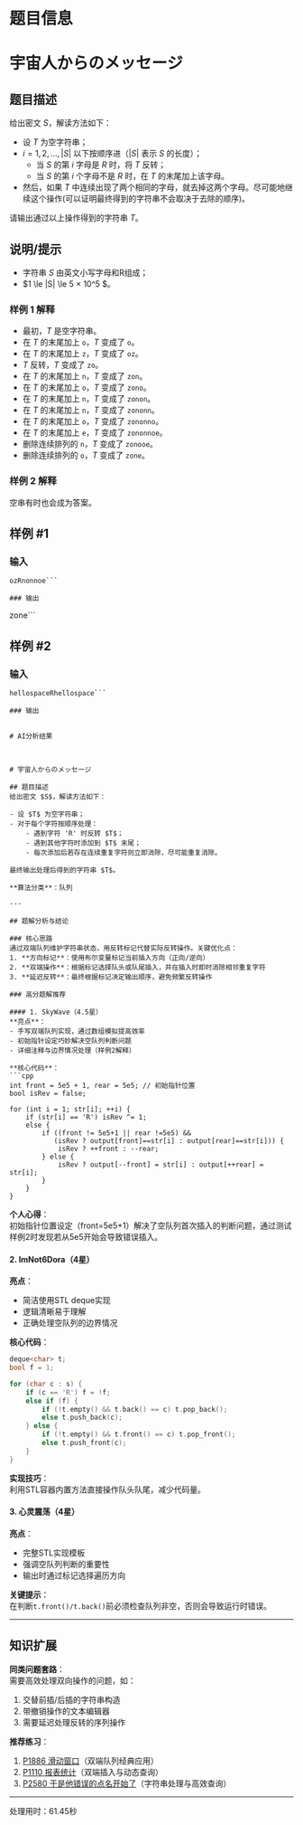 # 题目信息

# 宇宙人からのメッセージ

## 题目描述

给出密文 $S$，解读方法如下：

- 设 $T$ 为空字符串；
- $i=1,2,...,|S|$ 以下按顺序进（$|S|$ 表示 $S$ 的长度）；
    - 当 $S$ 的第 $i$ 字母是 $R$ 时，将 $T$ 反转；
   - 当 $S$ 的第 $i$ 个字母不是 $R$ 时，在 $T$ 的末尾加上该字母。
- 然后，如果 $T$ 中连续出现了两个相同的字母，就去掉这两个字母。尽可能地继续这个操作(可以证明最终得到的字符串不会取决于去除的顺序)。

请输出通过以上操作得到的字符串 $T$。

## 说明/提示

- 字符串 $S$ 由英文小写字母和R组成；
- $1 \le |S| \le 5 × 10^5 $。

### 样例 1 解释

- 最初，$T$ 是空字符串。
- 在 $T$ 的末尾加上 `o`，$T$ 变成了 `o`。
- 在 $T$ 的末尾加上 `z`，$T$ 变成了 `oz`。
- $T$ 反转，$T$ 变成了 `zo`。
- 在 $T$ 的末尾加上 `n`，$T$ 变成了 `zon`。
- 在 $T$ 的末尾加上 `o`，$T$ 变成了 `zono`。
- 在 $T$ 的末尾加上 `n`，$T$ 变成了 `zonon`。
- 在 $T$ 的末尾加上 `n`，$T$ 变成了 `zononn`。
- 在 $T$ 的末尾加上 `o`，$T$ 变成了 `zononno`。
- 在 $T$ 的末尾加上 `e`，$T$ 变成了 `zononnoe`。
- 删除连续排列的 `n`，$T$ 变成了 `zonooe`。
- 删除连续排列的 `o`，$T$ 变成了 `zone`。

### 样例 2 解释
空串有时也会成为答案。

## 样例 #1

### 输入

```
ozRnonnoe```

### 输出

```
zone```

## 样例 #2

### 输入

```
hellospaceRhellospace```

### 输出

```
```

# AI分析结果



# 宇宙人からのメッセージ

## 题目描述
给出密文 $S$，解读方法如下：

- 设 $T$ 为空字符串；
- 对于每个字符按顺序处理：
    - 遇到字符 'R' 时反转 $T$；
    - 遇到其他字符时添加到 $T$ 末尾；
    - 每次添加后若存在连续重复字符则立即消除，尽可能重复消除。

最终输出处理后得到的字符串 $T$。

**算法分类**：队列

---

## 题解分析与结论

### 核心思路
通过双端队列维护字符串状态，用反转标记代替实际反转操作。关键优化点：
1. **方向标记**：使用布尔变量标记当前插入方向（正向/逆向）
2. **双端操作**：根据标记选择队头或队尾插入，并在插入时即时消除相邻重复字符
3. **延迟反转**：最终根据标记决定输出顺序，避免频繁反转操作

### 高分题解推荐

#### 1. SkyWave（4.5星）
**亮点**：
- 手写双端队列实现，通过数组模拟提高效率
- 初始指针设定巧妙解决空队列判断问题
- 详细注释与边界情况处理（样例2解释）

**核心代码**：
```cpp
int front = 5e5 + 1, rear = 5e5; // 初始指针位置
bool isRev = false;

for (int i = 1; str[i]; ++i) {
    if (str[i] == 'R') isRev ^= 1;
    else {
        if ((front != 5e5+1 || rear !=5e5) && 
           (isRev ? output[front]==str[i] : output[rear]==str[i])) {
            isRev ? ++front : --rear;
        } else {
            isRev ? output[--front] = str[i] : output[++rear] = str[i];
        }
    }
}
```
**个人心得**：  
初始指针位置设定（front=5e5+1）解决了空队列首次插入的判断问题，通过测试样例2时发现若从5e5开始会导致错误插入。

#### 2. ImNot6Dora（4星）
**亮点**：
- 简洁使用STL deque实现
- 逻辑清晰易于理解
- 正确处理空队列的边界情况

**核心代码**：
```cpp
deque<char> t;
bool f = 1;

for (char c : s) {
    if (c == 'R') f = !f;
    else if (f) {
        if (!t.empty() && t.back() == c) t.pop_back();
        else t.push_back(c);
    } else {
        if (!t.empty() && t.front() == c) t.pop_front();
        else t.push_front(c);
    }
}
```
**实现技巧**：  
利用STL容器内置方法直接操作队头队尾，减少代码量。

#### 3. 心灵震荡（4星）
**亮点**：
- 完整STL实现模板
- 强调空队列判断的重要性
- 输出时通过标记选择遍历方向

**关键提示**：  
在判断`t.front()/t.back()`前必须检查队列非空，否则会导致运行时错误。

---

## 知识扩展
**同类问题套路**：  
需要高效处理双向操作的问题，如：
1. 交替前插/后插的字符串构造
2. 带撤销操作的文本编辑器
3. 需要延迟处理反转的序列操作

**推荐练习**：  
1. [P1886 滑动窗口](https://www.luogu.com.cn/problem/P1886)（双端队列经典应用）  
2. [P1110 报表统计](https://www.luogu.com.cn/problem/P1110)（双端插入与动态查询）  
3. [P2580 于是他错误的点名开始了](https://www.luogu.com.cn/problem/P2580)（字符串处理与高效查询）

---
处理用时：61.45秒